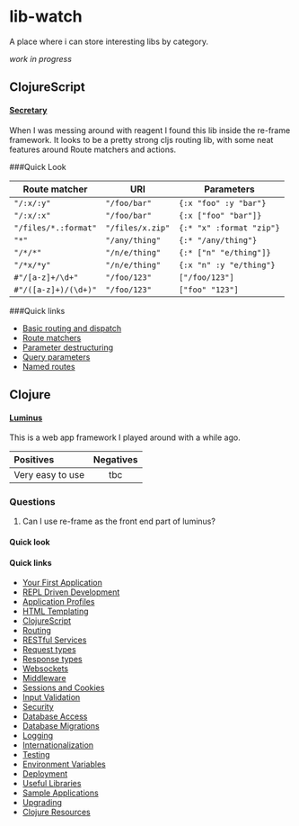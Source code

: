 # lib-watch
A place where i can store interesting libs by category.

 *work in progress*


## ClojureScript
#### [Secretary](https://github.com/gf3/secretary "cljs routes lib") 
When I was messing around with reagent I found this lib inside the re-frame framework. 
It looks to be a pretty strong cljs routing lib, with some neat features around Route matchers and actions.

###Quick Look

Route matcher        | URI              | Parameters
---------------------|------------------|--------------------------
`"/:x/:y"`           | `"/foo/bar"`     | `{:x "foo" :y "bar"}`
`"/:x/:x"`           | `"/foo/bar"`     | `{:x ["foo" "bar"]}`
`"/files/*.:format"`  | `"/files/x.zip"` | `{:* "x" :format "zip"}`
`"*"`                | `"/any/thing"`   | `{:* "/any/thing"}`
`"/*/*"`             | `"/n/e/thing"`   | `{:* ["n" "e/thing"]}`
`"/*x/*y"`           | `"/n/e/thing"`   | `{:x "n" :y "e/thing"}`
`#"/[a-z]+/\d+"`     | `"/foo/123"`     | `["/foo/123"]`
`#"/([a-z]+)/(\d+)"` | `"/foo/123"`     | `["foo" "123"]`


 
###Quick links

  * [Basic routing and dispatch](https://github.com/gf3/secretary/blob/master/README.md#basic-routing-and-dispatch)
  * [Route matchers](https://github.com/gf3/secretary/blob/master/README.md#route-matchers)
  * [Parameter destructuring](https://github.com/gf3/secretary/blob/master/README.md#parameter-destructuring)
  * [Query parameters](https://github.com/gf3/secretary/blob/master/README.md#query-parameters)
  * [Named routes](https://github.com/gf3/secretary/blob/master/README.md#named-routes)


## Clojure
#### [Luminus](http://www.luminusweb.net/ "clj web framework")
This is a web app framework I played around with a while ago. 

| Positives  | Negatives | 
|:------------- |:---------------:| 
| Very easy to use    | tbc  |         
       

### Questions
1. Can I use re-frame as the front end part of luminus?

#### Quick look

#### Quick links
* [Your First Application](http://www.luminusweb.net/docs/guestbook.md)
* [REPL Driven Development](http://www.luminusweb.net/docs/repl.md)
* [Application Profiles](http://www.luminusweb.net/docs/profiles.md)
* [HTML Templating](http://www.luminusweb.net/docs/html_templating.md)
* [ClojureScript]( http://www.luminusweb.net/docs/clojurescript.md)
* [Routing](http://www.luminusweb.net/docs/routes.md)
* [RESTful Services](http://www.luminusweb.net/docs/services.md)
* [Request types](http://www.luminusweb.net/docs/requests.md)
* [Response types](http://www.luminusweb.net/docs/responses.md)
* [Websockets](http://www.luminusweb.net/docs/websockets.md)
* [Middleware](http://www.luminusweb.net/docs/middleware.md)
* [Sessions and Cookies](http://www.luminusweb.net/docs/sessions_cookies.md)
* [Input Validation](http://www.luminusweb.net/docs/input_validation.md)
* [Security](http://www.luminusweb.net/docs/security.md)
* [Database Access](http://www.luminusweb.net/docs/database.md)
* [Database Migrations](http://www.luminusweb.net/docs/migrations.md)
* [Logging](http://www.luminusweb.net/docs/logging.md)
* [Internationalization](http://www.luminusweb.net/docs/i18n.md)
* [Testing](http://www.luminusweb.net/docs/testing.md)
* [Environment Variables](http://www.luminusweb.net/docs/environment.md)
* [Deployment](http://www.luminusweb.net/docs/deployment.md)
* [Useful Libraries](http://www.luminusweb.net/docs/useful_libraries.md)
* [Sample Applications](http://www.luminusweb.net/docs/apps.md)
* [Upgrading](http://www.luminusweb.net/docs/upgrading.md)
* [Clojure Resources](http://www.luminusweb.net/docs/learning_clojure.md)


